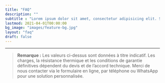 ```yaml
---
title: "FAQ"
description: ""
subtitle : "Lorem ipsum dolor sit amet, consectetur adipisicing elit. Sequi, repudiandae."
lastmod: 2021-04-01T00:00:00
bg_image: "images/feature-bg.jpg"
layout: "faq"
draft: false
---
```


---

> **Remarque :** Les valeurs ci-dessus sont données à titre indicatif. Les charges, la résistance thermique et les conditions de garantie définitives dépendent du devis et de l’accord technique. Merci de nous contacter via le formulaire en ligne, par téléphone ou WhatsApp pour une solution personnalisée.
